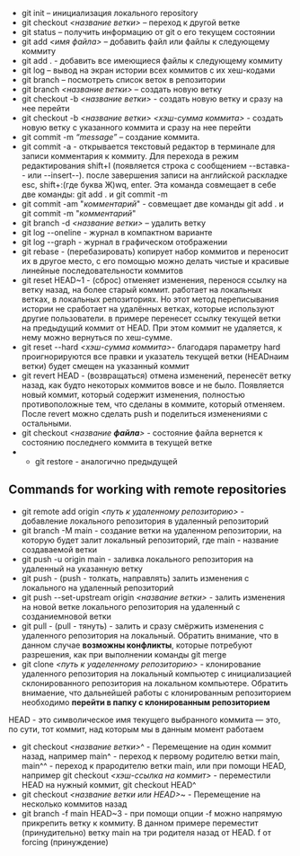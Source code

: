 * git init – инициализация локального repository
* git checkout *<название ветки>* – переход к другой ветке
* git status – получить информацию от git о его текущем состоянии
* git add *<имя файла>* – добавить файл или файлы к следующему коммиту
* git add . - добавить все имеющиеся файлы к следующему коммиту
* git log – вывод на экран истории всех коммитов с их хеш-кодами
* git branch – посмотреть список веток в репозитории
* git branch *<название ветки>* – создать новую ветку
* git checkout -b *<название ветки>* - создать новую ветку и сразу на нее перейти
* git checkout -b *<название ветки>* *<хэш-сумма коммита>* - создать новую ветку с указанного коммита и сразу на нее перейти
* git commit -m *“message”* – создание коммита.
* git commit -a - открывается текстовый редактор в терминале для записи комментария к коммиту. Для перехода в режим редактирования shift+I (появляется строка с сообщением --вставка-- или --insert--). после завершения записи на английской раскладке esc, shift+:(где буква Ж)wq, enter. Эта команда совмещает в себе две команды: git add . и git commit -m
* git commit -am "*комментарий*" - совмещает две команды git add . и git commit -m "*комментарий*"
* git branch -d *<название ветки>* – удалить ветку
* git log --oneline - журнал в компактном варианте
* git log --graph - журнал в графическом отображении
* git rebase - (перебазировать) копирует набор коммитов и переносит их в другое место, c его помощью можно делать чистые и красивые линейные последовательности коммитов
* git reset HEAD~1 - (сброс) отменяет изменения, перенося ссылку на ветку назад, на более старый коммит. работает на локальных ветках, в локальных репозиториях. Но этот метод переписывания истории не сработает на удалённых ветках, которые используют другие пользователи. в примере перенесет ссылку текущей ветки на предыдущий коммит от HEAD. При этом коммит не удаляется, к нему можно вернуться по хеш-сумме.
* git reset --hard *<хэш-сумма коммита>*- благодаря параметру hard проигнорируются все правки и указатель текущей ветки (HEADнаим ветки) будет смещен на указанный коммит
* git revert HEAD - (возвращаться) отмена изменений, перенесёт ветку назад, как будто некоторых коммитов вовсе и не было. Появляется новый коммит, который содержит изменения, полностью противоположные тем, что сделаны в коммите, который отменяем. После revert можно сделать push и поделиться изменениями с остальными.
* git checkout *<название **файла**>* - состояние файла вернется к состоянию последнего коммита в текущей ветке
* * git restore - аналогично предыдущей
## Commands for working with remote repositories
* git remote add origin *<путь к удаленному репозиторию>* - добавление локального репозитория в удаленный репозиторий 
* git branch -M main - создание ветки на удаленном репозитории, на которую будет залит локальный репозиторий, где main - название создаваемой ветки
* git push -u origin main - заливка локального репозитория на удаленный на указанную ветку
* git push - (push - толкать, направлять) залить изменения с локального на удаленный репозиторий
* git push --set-upstream origin *<название ветки>* - залить изменения на новой ветке локального репозитория на удаленный с созданиемновой ветки
* git pull - (pull - тянуть) - залить и сразу смёржить изменения с удаленного репозитория на локальный. Обратить внимание, что в данном случае **возможны конфликты**, которые потребуют разрешения, как при выполнении команды git merge
* git clone *<путь к уаделенному репозиторию>* - клонирование удаленного репозитория на локальный компьютер с инициализацией склонированного репозитория на локальном компьютере. Обратить внимаение, что дальнейшей работы с клонированным репозиторием необходимо **перейти в папку с клонированным репозиторием**

HEAD - это символическое имя текущего выбранного коммита — это, по сути, тот коммит, над которым мы в данным момент работаем
* git checkout *<название ветки>*^ - Перемещение на один коммит назад, например main^ - переход к первому родителю ветки main, main^^ - переход к прародителю ветки main, или при помощи HEAD, например git checkout *<хэш-ссылка на коммит>* - переместили HEAD на нужный коммит, git checkout HEAD^
* git checkout *<название ветки или HEAD>*~*<num>* - Перемещение на несколько коммитов назад
* git branch -f main HEAD~3 - при помощи опции -f можно напрямую прикрепить ветку к коммиту. В данном примере переместит (принудительно) ветку main на три родителя назад от HEAD. f от forcing (принуждение)
